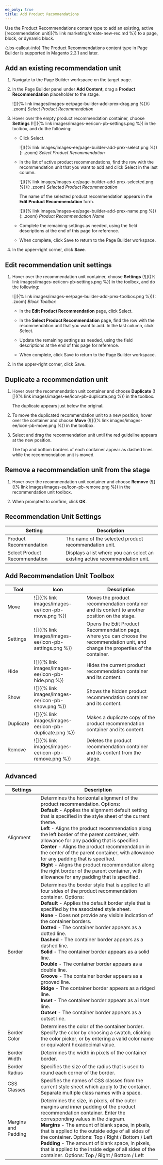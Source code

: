 ```yaml
---
ee_only: true
title: Add Product Recommendations
---
```


Use the Product Recommendations content type to add an existing, active [recommendation unit]({% link marketing/create-new-rec.md %}) to a page, block, or dynamic block.

{:.bs-callout-info}
The Product Recommendations content type in Page Builder is supported in Magento 2.3.1 and later.

## Add an existing recommendation unit

1. Navigate to the Page Builder workspace on the target page.

1. In the Page Builder panel under **Add Content**, drag a **Product Recommendation** placeholder to the stage.

    ![]({% link images/images-ee/page-builder-add-prex-drag.png %}){: .zoom}
    _Select Product Recommendation_

1. Hover over the empty product recommendation container, choose **Settings** (![]({% link images/images-ee/icon-pb-settings.png %}) in the toolbox, and do the following:

    -  Click <span class="btn">Select</span>.

        ![]({% link images/images-ee/page-builder-add-prex-select.png %}){: .zoom}
        _Select Product Recommendation_

    -  In the list of active product recommendations, find the row with the recommendation unit that you want to add and click <span class="btn">Select</span> in the last column.

        ![]({% link images/images-ee/page-builder-add-prex-selected.png %}){: .zoom}
        _Selected Product Recommendation_

        The name of the selected product recommendation appears in the **Edit Product Recommendation** form.

        ![]({% link images/images-ee/page-builder-add-prex-name.png %}){: .zoom}
        _Product Recommendation Name_

    -  Complete the remaining settings as needed, using the field descriptions at the end of this page for reference.

    -  When complete, click <span class="btn">Save</span> to return to the Page Builder workspace.

1. In the upper-right corner, click **Save**.

## Edit recommendation unit settings

1. Hover over the recommendation unit container, choose **Settings** (![]({% link images/images-ee/icon-pb-settings.png %}) in the toolbox, and do the following:

    ![]({% link images/images-ee/page-builder-add-prex-toolbox.png %}){: .zoom}
    _Block Toolbox_

    -  In the **Edit Product Recommendation** page, click <span class="btn">Select</span>.

    -  In the **Select Product Recommendation** page, find the row with the recommendation unit that you want to add. In the last column, click <span class="btn">Select</span>.

    -  Update the remaining settings as needed, using the field descriptions at the end of this page for reference.

    -  When complete, click <span class="btn">Save</span> to return to the Page Builder workspace.

1. In the upper-right corner, click <span class="btn">Save</span>.

## Duplicate a recommendation unit

1. Hover over the recommendation unit container and choose **Duplicate** (![]({% link images/images-ee/icon-pb-duplicate.png %}) in the toolbox.

    The duplicate appears just below the original.

1. To move the duplicated recommendation unit to a new position, hover over the container and choose **Move** (![]({% link images/images-ee/icon-pb-move.png %}) in the toolbox.

1. Select and drag the recommendation unit until the red guideline appears at the new position.

    The top and bottom borders of each container appear as dashed lines while the recommendation unit is moved.

## Remove a recommendation unit from the stage

1. Hover over the recommendation unit container and choose **Remove** (![]({% link images/images-ee/icon-pb-remove.png %}) in the recommendation unit toolbox.

1. When prompted to confirm, click **OK**.

## Recommendation Unit Settings

| Setting | Description |
| --- | --- |
| Product Recommendation | The name of the selected product recommendation unit. |
| Select Product Recommendation | Displays a list where you can select an existing active recommendation unit. |

## Add Recommendation Unit Toolbox

| Tool  | Icon | Description |
| --- | --| --- |
| Move | ![]({% link images/images-ee/icon-pb-move.png %}) | Moves the product recommendation container and its content to another position on the stage.|
| Settings | ![]({% link images/images-ee/icon-pb-settings.png %}) | Opens the Edit Product Recommendation page, where you can choose the recommendation unit, and change the properties of the container. |
| Hide | ![]({% link images/images-ee/icon-pb-hide.png %}) | Hides the current product recommendation container and its content. |
| Show | ![]({% link images/images-ee/icon-pb-show.png %}) | Shows the  hidden product recommendation container and its content. |
| Duplicate | ![]({% link images/images-ee/icon-pb-duplicate.png %}) | Makes a duplicate copy of the product recommendation container and its content. |
| Remove | ![]({% link images/images-ee/icon-pb-remove.png %}) | Deletes the product recommendation container and its content from the stage. |

## Advanced

| Settings | Description|
|---|---|
| Alignment | Determines the horizontal alignment of the product recommendation. Options: <br/>**Default** - Applies the alignment default setting that is specified in the style sheet of the current theme. <br/>**Left** - Aligns the product recommendation along the left border of the parent container, with allowance for any padding that is specified.<br/>**Center** - Aligns the product recommendation in the center of the parent container, with allowance for any padding that is specified. <br/>**Right** - Aligns the product recommendation along the right border of the parent container, with allowance for any padding that is specified.|
| Border | Determines the border style that is applied to all four sides of the product recommendation container. Options: <br/>**Default** - Applies the default border style that is specified by the associated style sheet. <br/>**None** - Does not provide any visible indication of the container borders. <br/>**Dotted** - The container border appears as a dotted line.<br/>**Dashed** - The container border appears as a dashed line.<br/>**Solid** - The container border appears as a solid line.<br/>**Double** - The container border appears as a double line. <br/>**Groove** - The container border appears as a grooved line. <br/>**Ridge** - The container border appears as a ridged line. <br/>**Inset** - The container border appears as a inset line. <br/>**Outset** - The container border appears as a outset line. |
| Border Color | Determines the color of the container border. Specify the color by choosing a swatch, clicking the color picker, or by entering a valid color name or equivalent hexadecimal value. |
| Border Width | Determines the width in pixels of the container border.|
| Border Radius | Specifies the size of the radius that is used to round each corner of the border.|
| CSS Classes | Specifies the names of CSS classes from the current style sheet which apply to the container. Separate multiple class names with a space.|
| Margins and Padding | Determines the size, in pixels, of the outer margins and inner padding of the product recommendation container. Enter the corresponding values in the diagram. <br/>**Margins** - The amount of blank space, in pixels, that is applied to the outside edge of all sides of the container. Options: Top / Right / Bottom / Left <br/>**Padding** - The amount of blank space, in pixels, that is applied to the inside edge of all sides of the container. Options: Top / Right / Bottom / Left|
